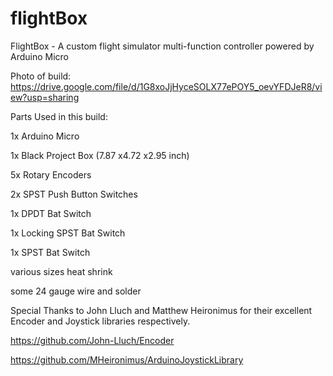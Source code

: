 # flightBox
FlightBox - A custom flight simulator multi-function controller powered by Arduino Micro


Photo of build: https://drive.google.com/file/d/1G8xoJjHyceSOLX77ePOY5_oevYFDJeR8/view?usp=sharing


Parts Used in this build:

  1x Arduino Micro
  
  1x Black Project Box (7.87 x4.72 x2.95 inch)
  
  5x Rotary Encoders
  
  2x SPST Push Button Switches
  
  1x DPDT Bat Switch
  
  1x Locking SPST Bat Switch
  
  1x SPST Bat Switch
  
  various sizes heat shrink
  
  some 24 gauge wire and solder
  

Special Thanks to John Lluch and Matthew Heironimus for their excellent Encoder and Joystick libraries respectively.

https://github.com/John-Lluch/Encoder

https://github.com/MHeironimus/ArduinoJoystickLibrary
